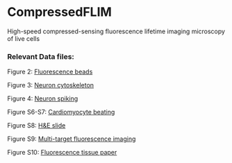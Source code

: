 # CompressedFLIM
High-speed compressed-sensing fluorescence lifetime imaging microscopy of live cells

### Relevant Data files:

Figure 2: [Fluorescence beads](https://figshare.com/s/bc47b2de1b0b75fadf51)

Figure 3: [Neuron cytoskeleton](https://figshare.com/s/79f146a197f8b24fe0e3)

Figure 4: [Neuron spiking](https://figshare.com/s/1a8e1d2ab7f2c8637266)

Figure S6-S7: [Cardiomyocyte beating](https://figshare.com/s/083fbaf8bf5576f1d8f3)

Figure S8: [H&E slide](https://figshare.com/s/d60e9d4c93739800ecdd)

Figure S9: [Multi-target fluorescence imaging]( https://figshare.com/s/645e16de259861039c0c)

Figure S10: [Fluorescence tissue paper](https://figshare.com/s/7a00aad937bf755b5789)

